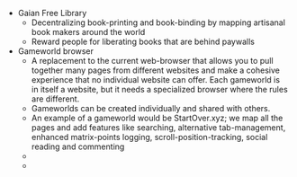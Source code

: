 - Gaian Free Library
	- Decentralizing book-printing and book-binding by mapping artisanal book makers around the world
	- Reward people for liberating books that are behind paywalls
- Gameworld browser
	- A replacement to the current web-browser that allows you to pull together many pages from different websites and make a cohesive experience that no individual website can offer. Each gameworld is in itself a website, but it needs a specialized browser where the rules are different.
	- Gameworlds can be created individually and shared with others.
	- An example of a gameworld would be StartOver.xyz; we map all the pages and add features like searching, alternative tab-management, enhanced matrix-points logging, scroll-position-tracking, social reading and commenting
	-
	-